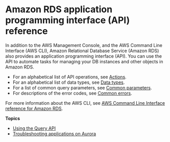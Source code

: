 # Amazon RDS application programming interface \(API\) reference<a name="ProgrammingGuide"></a>

In addition to the AWS Management Console, and the AWS Command Line Interface \(AWS CLI\), Amazon Relational Database Service \(Amazon RDS\) also provides an application programming interface \(API\)\. You can use the API to automate tasks for managing your DB instances and other objects in Amazon RDS\. 
+ For an alphabetical list of API operations, see [Actions](https://docs.aws.amazon.com/AmazonRDS/latest/APIReference/API_Operations.html)\.
+ For an alphabetical list of data types, see [Data types](https://docs.aws.amazon.com/AmazonRDS/latest/APIReference/API_Types.html)\.
+ For a list of common query parameters, see [Common parameters](https://docs.aws.amazon.com/AmazonRDS/latest/APIReference/CommonParameters.html)\.
+ For descriptions of the error codes, see [Common errors](https://docs.aws.amazon.com/AmazonRDS/latest/APIReference/CommonErrors.html)\.

For more information about the AWS CLI, see [AWS Command Line Interface reference for Amazon RDS](https://docs.aws.amazon.com/cli/latest/reference/rds/index.html)\. 

**Topics**
+ [Using the Query API](Using_the_Query_API.md)
+ [Troubleshooting applications on Aurora](APITroubleshooting.md)